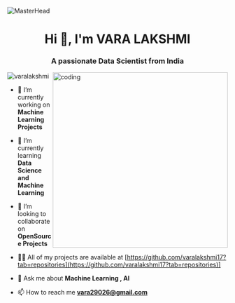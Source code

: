 ![MasterHead](https://assets.rbl.ms/27490650/origin.gif)
<h1 align="center">Hi 👋, I'm VARA LAKSHMI </h1>
<h3 align="center">A passionate Data Scientist from India</h3>
<img align="right" alt="coding" width="400" src="https://assets.rbl.ms/27490650/origin.gif"
<p align="left"> <img src="https://github.com/varalakshmi17?tab=repositories" alt="varalakshmi" /> </p>

- 🔭 I’m currently working on **Machine Learning Projects**

- 🌱 I’m currently learning **Data Science and Machine Learning**

- 👯 I’m looking to collaborate on **OpenSource Projects**

- 👨‍💻 All of my projects are available at [https://github.com/varalakshmi17?tab=repositories](https://github.com/varalakshmi17?tab=repositories)]

- 💬 Ask me about **Machine Learning , AI**

- 📫 How to reach me **vara29026@gmail.com**

